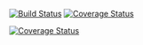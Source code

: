 [![Build Status](https://travis-ci.org/Timothy-Dement/COVERALLS-TEST.svg?branch=master)](https://travis-ci.org/Timothy-Dement/COVERALLS-TEST)
[![Coverage Status](https://coveralls.io/repos/github/Timothy-Dement/COVERALLS-TEST/badge.svg?branch=master)](https://coveralls.io/github/Timothy-Dement/COVERALLS-TEST?branch=master)

[![Coverage Status](https://coveralls.io/repos/github/sdg123/SlackBot/badge.svg?branch=master)](https://coveralls.io/github/sdg123/SlackBot?branch=master)
